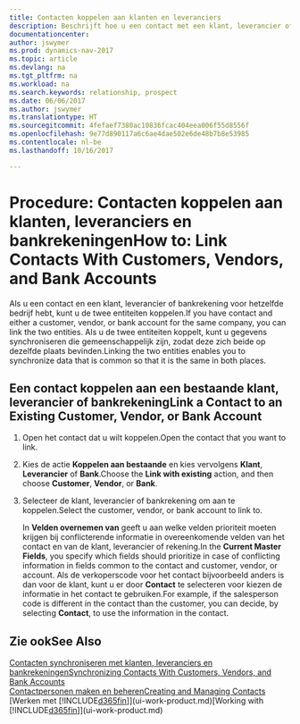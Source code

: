 ```yaml
---
title: Contacten koppelen aan klanten en leveranciers
description: Beschrijft hoe u een contact met een klant, leverancier of bankrekening van hetzelfde bedrijf koppelt, zodat u algemene gegevens kunt synchroniseren.
documentationcenter: 
author: jswymer
ms.prod: dynamics-nav-2017
ms.topic: article
ms.devlang: na
ms.tgt_pltfrm: na
ms.workload: na
ms.search.keywords: relationship, prospect
ms.date: 06/06/2017
ms.author: jswymer
ms.translationtype: HT
ms.sourcegitcommit: 4fefaef7380ac10836fcac404eea006f55d8556f
ms.openlocfilehash: 9e77d890117a6c6ae4dae502e6de48b7b8e53985
ms.contentlocale: nl-be
ms.lasthandoff: 10/16/2017

---
```

# <a name="how-to-link-contacts-with-customers-vendors-and-bank-accounts"></a><span data-ttu-id="d72eb-103">Procedure: Contacten koppelen aan klanten, leveranciers en bankrekeningen</span><span class="sxs-lookup"><span data-stu-id="d72eb-103">How to: Link Contacts With Customers, Vendors, and Bank Accounts</span></span>
<span data-ttu-id="d72eb-104">Als u een contact en een klant, leverancier of bankrekening voor hetzelfde bedrijf hebt, kunt u de twee entiteiten koppelen.</span><span class="sxs-lookup"><span data-stu-id="d72eb-104">If you have contact and either a customer, vendor, or bank account for the same company, you can link the two entities.</span></span> <span data-ttu-id="d72eb-105">Als u de twee entiteiten koppelt, kunt u gegevens synchroniseren die gemeenschappelijk zijn, zodat deze zich beide op dezelfde plaats bevinden.</span><span class="sxs-lookup"><span data-stu-id="d72eb-105">Linking the two entities enables you to synchronize data that is common so that it is the same in both places.</span></span>

## <a name="link-a-contact-to-an-existing-customer-vendor-or-bank-account"></a><span data-ttu-id="d72eb-106">Een contact koppelen aan een bestaande klant, leverancier of bankrekening</span><span class="sxs-lookup"><span data-stu-id="d72eb-106">Link a Contact to an Existing Customer, Vendor, or Bank Account</span></span>
1. <span data-ttu-id="d72eb-107">Open het contact dat u wilt koppelen.</span><span class="sxs-lookup"><span data-stu-id="d72eb-107">Open the contact that you want to link.</span></span>
2. <span data-ttu-id="d72eb-108">Kies de actie **Koppelen aan bestaande** en kies vervolgens **Klant**, **Leverancier** of **Bank**.</span><span class="sxs-lookup"><span data-stu-id="d72eb-108">Choose the **Link with existing** action, and then choose **Customer**, **Vendor**, or **Bank**.</span></span>
3. <span data-ttu-id="d72eb-109">Selecteer de klant, leverancier of bankrekening om aan te koppelen.</span><span class="sxs-lookup"><span data-stu-id="d72eb-109">Select the customer, vendor, or bank account to link to.</span></span>

   <span data-ttu-id="d72eb-110">In **Velden overnemen van** geeft u aan welke velden prioriteit moeten krijgen bij conflicterende informatie in overeenkomende velden van het contact en van de klant, leverancier of rekening.</span><span class="sxs-lookup"><span data-stu-id="d72eb-110">In the **Current Master Fields**, you specify which fields should prioritize in case of conflicting information in fields common to the contact and customer, vendor, or account.</span></span> <span data-ttu-id="d72eb-111">Als de verkoperscode voor het contact bijvoorbeeld anders is dan voor de klant, kunt u er door **Contact** te selecteren voor kiezen de informatie in het contact te gebruiken.</span><span class="sxs-lookup"><span data-stu-id="d72eb-111">For example, if the salesperson code is different in the contact than the customer, you can decide, by selecting **Contact**, to use the information in the contact.</span></span>

## <a name="see-also"></a><span data-ttu-id="d72eb-112">Zie ook</span><span class="sxs-lookup"><span data-stu-id="d72eb-112">See Also</span></span>
[<span data-ttu-id="d72eb-113">Contacten synchroniseren met klanten, leveranciers en bankrekeningen</span><span class="sxs-lookup"><span data-stu-id="d72eb-113">Synchronizing Contacts With Customers, Vendors, and Bank Accounts</span></span>](marketing-synchronize-contacts-customers-vendors-bank-accounts.md)  
[<span data-ttu-id="d72eb-114">Contactpersonen maken en beheren</span><span class="sxs-lookup"><span data-stu-id="d72eb-114">Creating and Managing Contacts</span></span>](marketing-contacts.md)  
<span data-ttu-id="d72eb-115">[Werken met [!INCLUDE[d365fin](includes/d365fin_md.md)]](ui-work-product.md)</span><span class="sxs-lookup"><span data-stu-id="d72eb-115">[Working with [!INCLUDE[d365fin](includes/d365fin_md.md)]](ui-work-product.md)</span></span>  

